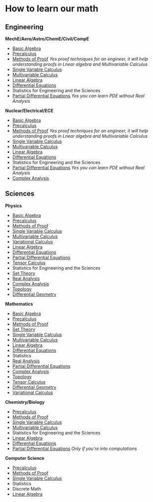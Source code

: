 # How to learn our math

## Engineering

**MechE/Aero/Astro/ChemE/Civil/CompE**

- [Basic Algebra](https://www.reddit.com/r/bibliographies/comments/ajm8wi/basic_algebra/)
- [Precalculus](https://www.reddit.com/r/bibliographies/comments/ajm97d/precalculus/)
- [Methods of Proof](https://www.reddit.com/r/bibliographies/comments/ajq34w/proof_techniques/) *Yes proof techniques for an engineer, it will help understanding proofs in Lnear algebra and Multivariable Calculus*
- [Single Variable Calculus](https://www.reddit.com/r/bibliographies/comments/ajm86t/singlevariable_calculus/)
- [Multivariable Calculus](https://www.reddit.com/r/bibliographies/comments/ak9let/multivariable_calculus/)
- [Linear Algebra](https://old.reddit.com/r/bibliographies/comments/akgoky/linear_algebra/)
- [Differential Equations](https://old.reddit.com/r/bibliographies/comments/akgt8r/differential_equations/)
- Statistics for Engineering and the Sciences
- [Partial Differential Equations](https://old.reddit.com/r/bibliographies/comments/akgtbv/partial_differential_equations/) *Yes you can learn PDE without Real Analysis*


**Nuclear/Electrical/ECE**

- [Basic Algebra](https://www.reddit.com/r/bibliographies/comments/ajm8wi/basic_algebra/)
- [Precalculus](https://www.reddit.com/r/bibliographies/comments/ajm97d/precalculus/)
- [Methods of Proof](https://www.reddit.com/r/bibliographies/comments/ajq34w/proof_techniques/) *Yes proof techniques for an engineer, it will help understanding proofs in Lnear algebra and Multivariable Calculus*
- [Single Variable Calculus](https://www.reddit.com/r/bibliographies/comments/ajm86t/singlevariable_calculus/)
- [Multivariable Calculus](https://www.reddit.com/r/bibliographies/comments/ak9let/multivariable_calculus/)
- [Linear Algebra](https://old.reddit.com/r/bibliographies/comments/akgoky/linear_algebra/)
- [Differential Equations](https://old.reddit.com/r/bibliographies/comments/akgt8r/differential_equations/)
- Statistics for Engineering and the Sciences
- [Partial Differential Equations](https://old.reddit.com/r/bibliographies/comments/akgtbv/partial_differential_equations/) *Yes you can learn PDE without Real Analysis*
- [Complex Analysis](https://old.reddit.com/r/bibliographies/comments/axuhxy/complex_analysis/)



## Sciences

**Physics**

- [Basic Algebra](https://www.reddit.com/r/bibliographies/comments/ajm8wi/basic_algebra/)
- [Precalculus](https://www.reddit.com/r/bibliographies/comments/ajm97d/precalculus/)
- [Methods of Proof](https://www.reddit.com/r/bibliographies/comments/ajq34w/proof_techniques/)
- [Single Variable Calculus](https://www.reddit.com/r/bibliographies/comments/ajm86t/singlevariable_calculus/)
- [Multivariable Calculus](https://www.reddit.com/r/bibliographies/comments/ak9let/multivariable_calculus/)
- [Variational Calculus](https://old.reddit.com/r/bibliographies/comments/akgu7e/variational_calculus/)
- [Linear Algebra](https://old.reddit.com/r/bibliographies/comments/akgoky/linear_algebra/)
- [Differential Equations](https://old.reddit.com/r/bibliographies/comments/akgt8r/differential_equations/)
- [Partial Differential Equations](https://old.reddit.com/r/bibliographies/comments/akgtbv/partial_differential_equations/)
- [Tensor Calculus](https://old.reddit.com/r/bibliographies/comments/e3csw3/tensor_calculus/)
- Statistics for Engineering and the Sciences
- [Set Theory](https://old.reddit.com/r/bibliographies/comments/aljhaw/set_theory/)
- [Real Analysis](https://old.reddit.com/r/bibliographies/comments/axuhu3/real_analysis/)
- [Complex Analysis](https://old.reddit.com/r/bibliographies/comments/axuhxy/complex_analysis/)
- [Topology](https://old.reddit.com/r/bibliographies/comments/akguwi/topology/)
- [Differential Geometry](https://old.reddit.com/r/bibliographies/comments/akguun/differential_geometry/)

**Mathematics**

- [Basic Algebra](https://www.reddit.com/r/bibliographies/comments/ajm8wi/basic_algebra/)
- [Precalculus](https://www.reddit.com/r/bibliographies/comments/ajm97d/precalculus/)
- [Methods of Proof](https://www.reddit.com/r/bibliographies/comments/ajq34w/proof_techniques/)
- [Set Theory](https://old.reddit.com/r/bibliographies/comments/aljhaw/set_theory/)
- [Single Variable Calculus](https://www.reddit.com/r/bibliographies/comments/ajm86t/singlevariable_calculus/)
- [Multivariable Calculus](https://www.reddit.com/r/bibliographies/comments/ak9let/multivariable_calculus/)
- [Linear Algebra](https://old.reddit.com/r/bibliographies/comments/akgoky/linear_algebra/)
- [Differential Equations](https://old.reddit.com/r/bibliographies/comments/akgt8r/differential_equations/)
- Statistics
- [Real Analysis](https://old.reddit.com/r/bibliographies/comments/axuhu3/real_analysis/)
- [Partial Differential Equations](https://old.reddit.com/r/bibliographies/comments/akgtbv/partial_differential_equations/)
- [Complex Analysis](https://old.reddit.com/r/bibliographies/comments/axuhxy/complex_analysis/)
- [Topology](https://old.reddit.com/r/bibliographies/comments/akguwi/topology/)
- [Tensor Calculus](https://old.reddit.com/r/bibliographies/comments/e3csw3/tensor_calculus/)
- [Differential Geometry](https://old.reddit.com/r/bibliographies/comments/akguun/differential_geometry/)
- [Variational Calculus](https://old.reddit.com/r/bibliographies/comments/akgu7e/variational_calculus/)

**Chemistry/Biology**

- [Precalculus](https://www.reddit.com/r/bibliographies/comments/ajm97d/precalculus/)
- [Methods of Proof](https://www.reddit.com/r/bibliographies/comments/ajq34w/proof_techniques/)
- [Single Variable Calculus](https://www.reddit.com/r/bibliographies/comments/ajm86t/singlevariable_calculus/)
- [Multivariable Calculus](https://www.reddit.com/r/bibliographies/comments/ak9let/multivariable_calculus/)
- Statistics for Engineering and the Sciences
- [Linear Algebra](https://old.reddit.com/r/bibliographies/comments/akgoky/linear_algebra/)
- [Differential Equations](https://old.reddit.com/r/bibliographies/comments/akgt8r/differential_equations/)
- [Partial Differential Equations](https://old.reddit.com/r/bibliographies/comments/akgtbv/partial_differential_equations/) *Only if you're into computations*

**Computer Science**

- [Precalculus](https://www.reddit.com/r/bibliographies/comments/ajm97d/precalculus/)
- [Methods of Proof](https://www.reddit.com/r/bibliographies/comments/ajq34w/proof_techniques/)
- [Single Variable Calculus](https://www.reddit.com/r/bibliographies/comments/ajm86t/singlevariable_calculus/)
- Statistics
- Discrete Math
- [Linear Algebra](https://old.reddit.com/r/bibliographies/comments/akgoky/linear_algebra/)
